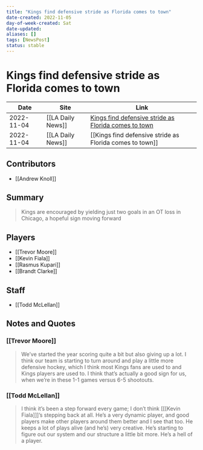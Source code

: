 ```yaml
---
title: "Kings find defensive stride as Florida comes to town"
date-created: 2022-11-05
day-of-week-created: Sat
date-updated: 
aliases: []
tags: [NewsPost]
status: stable
---
```


# Kings find defensive stride as Florida comes to town

| Date       | Site              | Link                                                                                                                                               |
| ---------- | ----------------- | -------------------------------------------------------------------------------------------------------------------------------------------------- |
| 2022-11-04 | [[LA Daily News]] | [Kings find defensive stride as Florida comes to town](https://www.dailynews.com/2022/11/04/kings-find-defensive-stride-as-florida-comes-to-town/) |
| 2022-11-04 | [[LA Daily News]] | [[Kings find defensive stride as Florida comes to town]]                                                                                           |

## Contributors
- [[Andrew Knoll]]

## Summary
> Kings are encouraged by yielding just two goals in an OT loss in Chicago, a hopeful sign moving forward


## Players
- [[Trevor Moore]]
- [[Kevin Fiala]]
- [[Rasmus Kupari]]
- [[Brandt Clarke]]

## Staff
- [[Todd McLellan]]

## Notes and Quotes
### [[Trevor Moore]]
> We’ve started the year scoring quite a bit but also giving up a lot. I think our team is starting to turn around and play a little more defensive hockey, which I think most Kings fans are used to and Kings players are used to. I think that’s actually a good sign for us, when we’re in these 1-1 games versus 6-5 shootouts.

### [[Todd McLellan]]
> I think it’s been a step forward every game; I don’t think \[[[Kevin Fiala]]]’s stepping back at all. He’s a very dynamic player, and good players make other players around them better and I see that too.
> He keeps a lot of plays alive (and he’s) very creative. He’s starting to figure out our system and our structure a little bit more. He’s a hell of a player.



